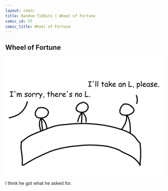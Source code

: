 ```yaml
---
layout: comic
title: Random Tidbits | Wheel of Fortune
comic_id: 57
comic_title: Wheel of Fortune
---
```


## Wheel of Fortune

<img id="img57" src="/assets/images/57.png">

I think he got what he asked for.
